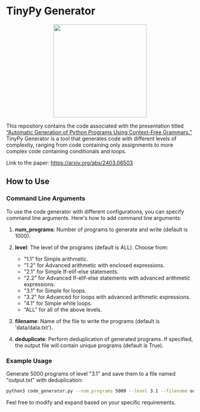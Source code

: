# TinyPy Generator

<p align="center">
  <img src="https://github.com/MarwaNair/Simple-Python-CFG-Generator/assets/86785811/8f8f8cc2-4427-4828-b195-258c3b026f2d" width="250" >
</p>


This repository contains the code associated with the presentation titled [“Automatic Generation of Python Programs Using Context-Free Grammars.”](https://jnamaral.github.io/LATHC24/program/) TinyPy Generator is a tool that generates code with different levels of complexity, ranging from code containing only assignments to more complex code containing conditionals and loops.


Link to the paper: https://arxiv.org/abs/2403.06503
## How to Use

### Command Line Arguments

To use the code generator with different configurations, you can specify command line arguments. Here's how to add command line arguments:

1. **num_programs**: Number of programs to generate and write (default is 1000).
2. **level**: The level of the programs (default is ALL). Choose from:
   - "1.1" for Simple arithmetic.
   - "1.2" for Advanced arithmetic with enclosed expressions.
   - "2.1" for Simple If-elif-else statements.
   - "2.2" for Advanced If-elif-else statements with advanced arithmetic expressions.
   - "3.1" for Simple for loops.
   - "3.2" for Advanced for loops with advanced arithmetic expressions.
   - "4.1" for Simple while loops.
   - “ALL” for all of the above levels.

3. **filename**: Name of the file to write the programs (default is 'data/data.txt').

4. **deduplicate**: Perform deduplication of generated programs. If specified, the output file will contain unique programs (default is True).

### Example Usage

Generate 5000 programs of level "3.1" and save them to a file named "output.txt" with deduplication:

```bash
python3 code_generator.py --num_programs 5000 --level 3.1 --filename output.txt --deduplicate
```


Feel free to modify and expand based on your specific requirements.

